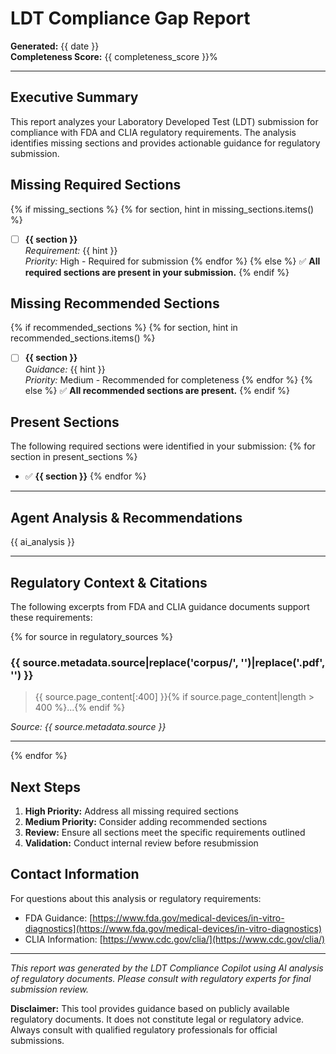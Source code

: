 # LDT Compliance Gap Report

**Generated:** {{ date }}  
**Completeness Score:** {{ completeness_score }}%

---

## Executive Summary

This report analyzes your Laboratory Developed Test (LDT) submission for compliance with FDA and CLIA regulatory requirements. The analysis identifies missing sections and provides actionable guidance for regulatory submission.

## Missing Required Sections

{% if missing_sections %}
{% for section, hint in missing_sections.items() %}
- [ ] **{{ section }}**  
  *Requirement:* {{ hint }}  
  *Priority:* High - Required for submission
{% endfor %}
{% else %}
✅ **All required sections are present in your submission.**
{% endif %}

## Missing Recommended Sections

{% if recommended_sections %}
{% for section, hint in recommended_sections.items() %}
- [ ] **{{ section }}**  
  *Guidance:* {{ hint }}  
  *Priority:* Medium - Recommended for completeness
{% endfor %}
{% else %}
✅ **All recommended sections are present.**
{% endif %}

## Present Sections

The following required sections were identified in your submission:
{% for section in present_sections %}
- ✅ **{{ section }}**
{% endfor %}

---

## Agent Analysis & Recommendations

{{ ai_analysis }}

---

## Regulatory Context & Citations

The following excerpts from FDA and CLIA guidance documents support these requirements:

{% for source in regulatory_sources %}
### {{ source.metadata.source|replace('corpus/', '')|replace('.pdf', '') }}

> {{ source.page_content[:400] }}{% if source.page_content|length > 400 %}...{% endif %}

*Source: {{ source.metadata.source }}*

---
{% endfor %}

## Next Steps

1. **High Priority:** Address all missing required sections
2. **Medium Priority:** Consider adding recommended sections
3. **Review:** Ensure all sections meet the specific requirements outlined
4. **Validation:** Conduct internal review before resubmission

## Contact Information

For questions about this analysis or regulatory requirements:
- FDA Guidance: [https://www.fda.gov/medical-devices/in-vitro-diagnostics](https://www.fda.gov/medical-devices/in-vitro-diagnostics)
- CLIA Information: [https://www.cdc.gov/clia/](https://www.cdc.gov/clia/)

---

*This report was generated by the LDT Compliance Copilot using AI analysis of regulatory documents. Please consult with regulatory experts for final submission review.*

**Disclaimer:** This tool provides guidance based on publicly available regulatory documents. It does not constitute legal or regulatory advice. Always consult with qualified regulatory professionals for official submissions.